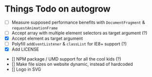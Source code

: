 # Things Todo on autogrow

- [ ] Measure supposed performance benefits with `DocumentFragment` & `requestAnimationFrame`
- [ ] Accept array with multiple element selectors as target argument (?)
- [x] Accept element as target argument
- [ ] Polyfill `addEventListener` & `classList` for IE8+ support (?)
- [x] Add LICENSE
- [] NPM package / UMD support for all the cool kids (?)
- [] Make file sizes on website dynamic, instead of hardcoded
- [] Logo in SVG
